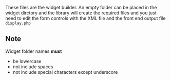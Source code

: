 These files are the widget builder. An empty folder can be placed in the widget dirctory and the library will create the required files and you just need to edit the form controls with the XML file and the front end output file `display.php`

## Note

Widget folder names **must** 
* be lowercase
* not include spaces
* not include special characters except underscore
